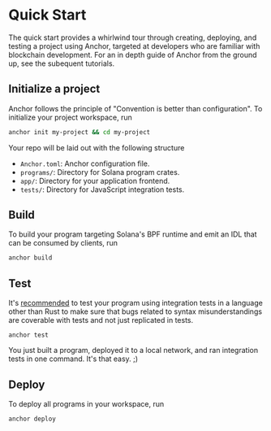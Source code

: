 # Quick Start

The quick start provides a whirlwind tour through creating, deploying, and testing a project
using Anchor, targeted at developers who are familiar with blockchain development. For an in depth
guide of Anchor from the ground up, see the subequent tutorials.

## Initialize a project

Anchor follows the principle of "Convention is better than configuration".
To initialize your project workspace, run

```bash
anchor init my-project && cd my-project
```

Your repo will be laid out with the following structure

* `Anchor.toml`: Anchor configuration file.
* `programs/`: Directory for Solana program crates.
* `app/`: Directory for your application frontend.
* `tests/`: Directory for JavaScript integration tests.

## Build

To build your program targeting Solana's BPF runtime and emit an IDL that can be
consumed by clients, run

```bash
anchor build
```

## Test

It's [recommended](https://www.parity.io/paritys-checklist-for-secure-smart-contract-development/)
to test your program using integration tests in a language other
than Rust to make sure that bugs related to syntax misunderstandings
are coverable with tests and not just replicated in tests.

```
anchor test
```

You just built a program, deployed it to a local network, and
ran integration tests in one command. It's that easy. ;)

## Deploy

To deploy all programs in your workspace, run

```
anchor deploy
```
